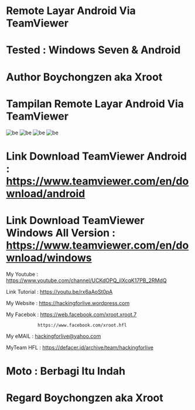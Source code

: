 # Remote Layar Android Via TeamViewer

# Tested : Windows Seven & Android

# Author Boychongzen aka Xroot


# Tampilan Remote Layar Android Via TeamViewer
![be](https://raw.githubusercontent.com/boychongzen18/Remote-Android-Via-TeamViewer/master/android.jpg)
![be](https://raw.githubusercontent.com/boychongzen18/Remote-Android-Via-TeamViewer/master/android1.jpg)
![be](https://raw.githubusercontent.com/boychongzen18/Remote-Android-Via-TeamViewer/master/laptop.jpg)
![be](https://raw.githubusercontent.com/boychongzen18/Remote-Android-Via-TeamViewer/master/laptop1.jpg)

# Link Download TeamViewer Android : https://www.teamviewer.com/en/download/android

# Link Download TeamViewer Windows All Version : https://www.teamviewer.com/en/download/windows


My Youtube    : https://www.youtube.com/channel/UCKdOPQ_iIXcqK17PB_2RMdQ

Link Tutorial : https://youtu.be/rx6aAoSt0pA

My Website    : https://hackingforlive.wordpress.com

My Facebok    : https://web.facebook.com/xroot.xroot.7

                https://www.facebook.com/xroot.hfl

My eMAIL      : hackingforlive@yahoo.com

MyTeam HFL    : https://defacer.id/archive/team/hackingforlive

# Moto : Berbagi Itu Indah

# Regard Boychongzen aka Xroot

